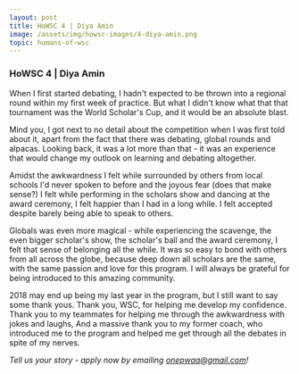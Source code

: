 ```yaml
---
layout: post
title: HoWSC 4 | Diya Amin
image: /assets/img/howsc-images/4-diya-amin.png
topic: humans-of-wsc
---
```


### HoWSC 4 | Diya Amin

When I first started debating, I hadn't expected to be thrown into a regional
round within my first week of practice. But what I didn't know what that that
tournament was the World Scholar's Cup, and it would be an absolute blast.

Mind you, I got next to no detail about the competition when I was first told
about it, apart from the fact that there was debating, global rounds and
alpacas. Looking back, it was a lot more than that - it was an experience that
would change my outlook on learning and debating altogether.

Amidst the awkwardness I felt while surrounded by others from local schools I'd
never spoken to before and the joyous fear (does that make sense?) I felt while
performing in the scholars show and dancing at the award ceremony, I felt
happier than I had in a long while. I felt accepted despite barely being able to
speak to others.

Globals was even more magical - while experiencing the scavenge, the even bigger
scholar's show, the scholar's ball and the award ceremony, I felt that sense of
belonging all the while. It was so easy to bond with others from all across the
globe, because deep down all scholars are the same, with the same passion and
love for this program. I will always be grateful for being introduced to this
amazing community.

2018 may end up being my last year in the program, but I still want to say some
thank yous. Thank you, WSC, for helping me develop my confidence. Thank you to
my teammates for helping me through the awkwardness with jokes and laughs, And a
massive thank you to my former coach, who introduced me to the program and
helped me get through all the debates in spite of my nerves.

_Tell us your story - apply now by emailing
[onepwaa@gmail.com](mailto:onepwaa@gmail.com)!_
